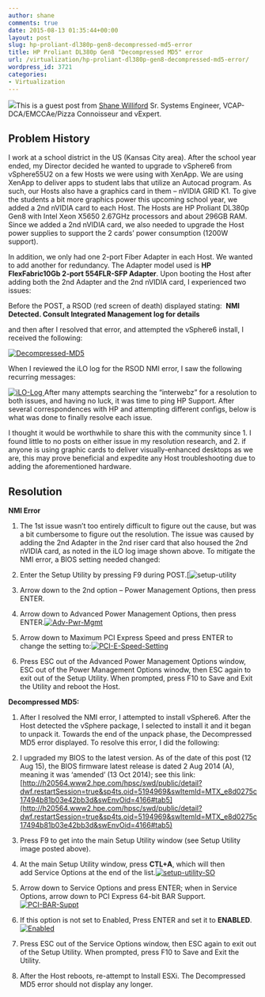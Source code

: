 ```yaml
---
author: shane
comments: true
date: 2015-08-13 01:35:44+00:00
layout: post
slug: hp-proliant-dl380p-gen8-decompressed-md5-error
title: HP Proliant DL380p Gen8 "Decompressed MD5" error
url: /virtualization/hp-proliant-dl380p-gen8-decompressed-md5-error/
wordpress_id: 3721
categories:
- Virtualization
---
```


![](http://vninja.net/wordpress/wp-content/uploads/gravatar/3898d54.jpg)This is a guest post from [Shane Williford](https://twitter.com/coolsport00)
Sr. Systems Engineer, VCAP-DCA/EMCCAe/Pizza Connoisseur and vExpert.





## Problem History



I work at a school district in the US (Kansas City area). After the school year ended, my Director decided he wanted to upgrade to vSphere6 from vSphere55U2 on a few Hosts we were using with XenApp. We are using XenApp to deliver apps to student labs that utilize an Autocad program. As such, our Hosts also have a graphics card in them – nVIDIA GRID K1. To give the students a bit more graphics power this upcoming school year, we added a 2nd nVIDIA card to each Host. The Hosts are HP Proliant DL380p Gen8 with Intel Xeon X5650 2.67GHz processors and about 296GB RAM. Since we added a 2nd nVIDIA card, we also needed to upgrade the Host power supplies to support the 2 cards’ power consumption (1200W support).

<!--more-->


In addition, we only had one 2-port Fiber Adapter in each Host. We wanted to add another for redundancy. The Adapter model used is **HP FlexFabric10Gb 2-port 554FLR-SFP Adapter**. Upon booting the Host after adding both the 2nd Adapter and the 2nd nVIDIA card, I experienced two issues:

Before the POST, a RSOD (red screen of death) displayed stating:  **NMI Detected. Consult Integrated Management log for details**

and then after I resolved that error, and attempted the vSphere6 install, I received the following:

[![Decompressed-MD5](/img/Decompressed-MD5-300x92.png)](/img/Decompressed-MD5.png)

When I reviewed the iLO log for the RSOD NMI error, I saw the following recurring messages:

[![iLO-Log](/img/iLO-Log-300x21.png)
](/img//iLO-Log.png)
After many attempts searching the “interwebz” for a resolution to both issues, and having no luck, it was time to ping HP Support. After several correspondences with HP and attempting different configs, below is what was done to finally resolve each issue.

I thought it would be worthwhile to share this with the community since 1. I found little to no posts on either issue in my resolution research, and 2. if anyone is using graphic cards to deliver visually-enhanced desktops as we are, this may prove beneficial and expedite any Host troubleshooting due to adding the aforementioned hardware.



## Resolution



**NMI Error**

  1. The 1st issue wasn’t too entirely difficult to figure out the cause, but was a bit cumbersome to figure out the resolution. The issue was caused by adding the 2nd Adapter in the 2nd riser card that also housed the 2nd nVIDIA card, as noted in the iLO log image shown above. To mitigate the NMI error, a BIOS setting needed changed:


  2. Enter the Setup Utility by pressing F9 during POST.[![setup-utility](/img/setup-utility.png)


  3. Arrow down to the 2nd option – Power Management Options, then press ENTER.


  4. Arrow down to Advanced Power Management Options, then press ENTER.[![Adv-Pwr-Mgmt](/img/Adv-Pwr-Mgmt-300x93.png)](/img/Adv-Pwr-Mgmt.png)


  5. Arrow down to Maximum PCI Express Speed and press ENTER to change the setting to:[![PCI-E-Speed-Setting](/img/PCI-E-Speed-Setting.png)](/img/PCI-E-Speed-Setting.png)


  6. Press ESC out of the Advanced Power Management Options window, ESC out of the Power Management Options winodw, then ESC again to exit out of the Setup Utility. When prompted, press F10 to Save and Exit the Utility and reboot the Host.



**Decompressed MD5:**





  1. After I resolved the NMI error, I attempted to install vSphere6. After the Host detected the vSphere package, I selected to install it and it began to unpack it. Towards the end of the unpack phase, the Decompressed MD5 error displayed. To resolve this error, I did the following:


  2. I upgraded my BIOS to the latest version. As of the date of this post (12 Aug 15), the BIOS firmware latest release is dated 2 Aug 2014 (A), meaning it was ‘amended’ (13 Oct 2014); see this link: [http://h20564.www2.hpe.com/hpsc/swd/public/detail?dwf.restartSession=true&sp4ts.oid=5194969&swItemId=MTX_e8d0275c17494b81b03e42bb3d&swEnvOid=4166#tab5](http://h20564.www2.hpe.com/hpsc/swd/public/detail?dwf.restartSession=true&sp4ts.oid=5194969&swItemId=MTX_e8d0275c17494b81b03e42bb3d&swEnvOid=4166#tab5)


  3. Press F9 to get into the main Setup Utility window (see Setup Utility image posted above).


  4. At the main Setup Utility window, press **CTL+A**, which will then add Service Options at the end of the list.[![setup-utility-SO](/img/setup-utility-SO-226x300.png)](/img/setup-utility-SO.png)


  5. Arrow down to Service Options and press ENTER; when in Service Options, arrow down to PCI Express 64-bit BAR Support.[![PCI-BAR-Suppt](/img/PCI-BAR-Suppt-300x178.png)](/img//PCI-BAR-Suppt.png)


  6. If this option is not set to Enabled, Press ENTER and set it to **ENABLED**.[![Enabled](/img/Enabled.png)](/img/Enabled.png)


  7. Press ESC out of the Service Options window, then ESC again to exit out of the Setup Utility. When prompted, press F10 to Save and Exit the Utility.


  8. After the Host reboots, re-attempt to Install ESXi. The Decompressed MD5 error should not display any longer.
